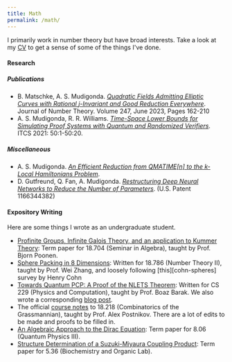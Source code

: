 ```yaml
---
title: Math
permalink: /math/
---
```


I primarily work in number theory but have broad interests.
Take a look at my [CV](Mudigonda-CV.pdf) to get 
a sense of some of the things I've done. 

#### Research 


##### Publications


- B. Matschke, A. S. Mudigonda. [_Quadratic Fields Admitting Elliptic Curves with Rational $j$-Invariant and Good Reduction Everywhere_][quad-egr]. Journal of Number Theory. Volume 247, June 2023, Pages 162-210
- A. S. Mudigonda, R. R. Williams. [_Time-Space Lower Bounds for Simulating Proof Systems with Quantum and Randomized Verifiers_][qma-lb]. ITCS 2021: 50:1-50:20.

<!--
##### Preprints
-->

##### Miscellaneous 
- A. S. Mudigonda. [_An Efficient Reduction from QMATIME[n] to the k-Local Hamiltonians Problem_](lham-tight-complete.pdf).
- D. Gutfreund, Q. Fan, A. Mudigonda. [_Restructuring Deep Neural Networks to Reduce the Number of Parameters_][patent-link]. (U.S. Patent 1166344382)

#### Expository Writing

Here are some things I wrote as an undergraduate student.  

- [Profinite Groups, Infinite Galois Theory, and an application to Kummer Theory](infgalois.pdf): Term paper for 18.704 (Seminar in Algebra), taught by Prof. Bjorn Poonen. 
- [Sphere Packing in 8 Dimensions](sphere-packing.pdf): Written for 18.786 (Number Theory II), taught by Prof. Wei Zhang, and loosely following [this][cohn-spheres] survey by Henry Cohn
- [Towards Quantum PCP: A Proof of the NLETS Theorem](quantumpcp.pdf): Written for CS 229 (Physics and Computation), taught by Prof. Boaz Barak. We also wrote a corresponding [blog post][qpcplink].  
- The official [course notes][18218-notes] to 18.218 (Combinatorics of the Grassmannian), taught by Prof. Alex Postnikov. There are a lot of edits to be made and proofs to be filled in. 
- [An Algebraic Approach to the Dirac Equation](algebraicdirac.pdf): Term paper for 8.06 (Quantum Physics III). 
- [Structure Determination of a Suzuki-Miyaura Coupling Product](536paper.pdf): Term paper for 5.36 (Biochemistry and Organic Lab). 


[18218-notes]: https://www.overleaf.com/read/zbrxffmrqbvm
[qpcplink]: https://windowsontheory.org/2018/12/22/towards-quantum-pcp-a-proof-of-the-nlets-theorem/
[qma-lb]: https://drops.dagstuhl.de/opus/volltexte/2021/13589/pdf/LIPIcs-ITCS-2021-50.pdf
[patent-link]: https://patents.google.com/patent/US11663443B2/en
[quad-egr]: https://doi.org/10.1016/j.jnt.2022.11.003


